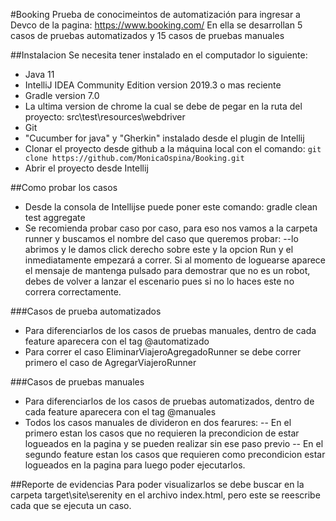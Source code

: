 #Booking
Prueba de conocimeintos de automatización para ingresar a Devco de la pagina: https://www.booking.com/
En ella se desarrollan 5 casos de pruebas automatizados y 15 casos de pruebas manuales

##Instalacion
Se necesita tener instalado en el computador lo siguiente:
- Java 11
- IntelliJ IDEA Community Edition version 2019.3 o mas reciente
- Gradle version 7.0
- La ultima version de chrome la cual se debe de pegar en la ruta del proyecto: src\test\resources\webdriver
- Git
- "Cucumber for java" y "Gherkin" instalado desde el plugin de Intellij
- Clonar el proyecto desde github a la máquina local con el comando: `git clone https://github.com/MonicaOspina/Booking.git`
- Abrir el proyecto desde Intellij 

##Como probar los casos
- Desde la consola de Intellijse puede poner este comando: gradle clean test aggregate
- Se recomienda probar caso por caso, para eso nos vamos a la carpeta runner y buscamos el nombre del caso que queremos probar:
--lo abrimos y le damos click derecho sobre este y la opcion Run y el inmediatamente empezará a correr. Si al momento
de loguearse aparece el mensaje de mantenga pulsado para demostrar que no es un robot, debes de volver a lanzar el escenario
pues si no lo haces este no correra correctamente.

###Casos de prueba automatizados
- Para diferenciarlos de los casos de pruebas manuales, dentro de cada feature aparecera con el tag @automatizado
- Para correr el caso EliminarViajeroAgregadoRunner se debe correr primero el caso de AgregarViajeroRunner

###Casos de pruebas manuales
- Para diferenciarlos de los casos de pruebas automatizados, dentro de cada feature aparecera con el tag @manuales
- Todos los casos manuales de divideron en dos fearures:
-- En el primero estan los casos que no requieren la precondicion de estar logueados en la pagina y se pueden realizar sin ese paso previo
-- En el segundo feature estan los casos que requieren como precondicion estar logueados en la pagina para luego poder ejecutarlos.

##Reporte de evidencias
Para poder visualizarlos se debe buscar en la carpeta target\site\serenity en el archivo index.html, pero este se reescribe cada que se ejecuta un caso.